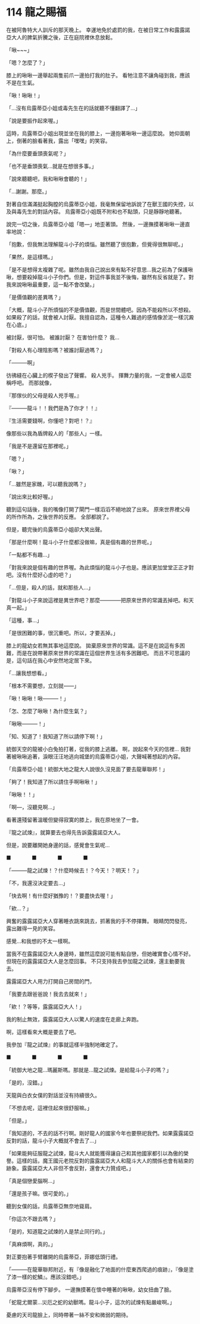 # 114 龍之賜福

在被阿魯特大人訓斥的那天晚上。
幸運地免於處罰的我，在被日常工作和露露諾亞大人的脾氣折騰之後，正在庭院裡休息放鬆。

「啾~~~」

「嗯？怎麼了？」

膝上的啾啾一邊舉起兩隻前爪一邊拍打我的肚子。
看牠注意不讓角碰到我，應該不是在生氣。

「啾！啾啾！」

「...沒有烏露蒂亞小姐或毒先生在的話就聽不懂翻譯了...」

「說是要振作起來喔。」

這時，烏露蒂亞小姐出現並坐在我的膝上，一邊抱著啾啾一邊這麼說。
她仰面朝上，倒著的臉看著我，露出「嘿嘿」的笑容。

「為什麼要垂頭喪氣呢？」

「也不是垂頭喪氣...就是在想很多事。」

「說來聽聽吧，我和啾啾會聽的！」

「...謝謝。那麼。」

對著自信滿滿挺起胸膛的烏露蒂亞小姐，我毫無保留地訴說了在獸王國的失控，以及與毒先生的對話內容。
烏露蒂亞小姐既不附和也不點頭，只是靜靜地聽著。

說完一切之後，烏露蒂亞小姐「嗯—」地歪著頭。
然後，一邊撫摸著啾啾一邊直率地說：

「抱歉，但我無法理解龍斗小子的煩惱。雖然聽了很抱歉，但覺得很無聊呢。」

「果然，是這樣嗎。」

「是不是想得太複雜了呢。雖然由我自己說出來有點不好意思...我之前為了保護啾啾，想要殺掉龍斗小子你們。但是，對這件事我並不後悔，雖然有反省就是了。對我來說啾啾最重要，這一點不會改變。」

「是價值觀的差異嗎？」

「大概，龍斗小子所煩惱的不是價值觀，而是世間體吧。因為不能殺所以不想殺。如果殺了的話，就會被人討厭。我擅自認為，這種令人難過的感情像淤泥一樣沉澱在心底。」

被討厭，很可怕。
被誰討厭？
在害怕什麼？
我...

「對殺人有心理陰影嗎？被誰討厭過嗎？」

「———啊」

彷彿縫在心臟上的楔子發出了聲響。
殺人兇手。
揮舞力量的我，一定會被人這麼稱呼吧。
而那就像，

『那傢伙的父母是殺人兇手喔。』

『———龍斗！！我們是為了你才！！』

『生活需要錢啊，你懂吧？對吧！？』

像那些以我為盾牌殺人的「那些人」一樣。

「我是不是還留在那裡呢。」

「嗯？」

「啾？」

「...雖然是家醜，可以聽我說嗎？」

「說出來比較好喔。」

聽到這句話後，我的嘴像打開了閘門一樣滔滔不絕地說了出來。
原來世界裡父母的所作所為，之後世界的反應。
全部都說了。

但是，聽完後的烏露蒂亞小姐卻大笑出聲。

「那是什麼啊！龍斗小子什麼都沒做嘛，真是個有趣的世界呢。」

「一點都不有趣...」

「對我來說是個有趣的世界喔。為此煩惱的龍斗小子也是。應該更加堂堂正正才對吧。沒有什麼好心虛的吧？」

「...但是，殺人的話，就和那些人...」

「對龍斗小子來說這裡是異世界吧？那麼————把原來世界的常識丟掉吧。和天真一起。」

「這種，事...」

「是很困難的事，很沉重吧。所以，才要丟掉。」

膝上的龍幼女若無其事地這麼說。
拋棄原來世界的常識。這不是在說這有多困難，而是在說帶著原來世界的常識在這個世界生活有多困難吧。
而且不可思議的是，這句話在我心中安然地定居下來。

「...讓我想想看。」

「根本不需要想，立刻就——」

「啾！啾啾！啾———！」

「怎、怎麼了啾啾！為什麼生氣？」

「啾啾———！」

「知、知道了！我知道了所以請停下啊！」

統御天空的龍被小白兔拍打著，從我的膝上逃離。
啊，說起來今天的信裡...
我對著被啾啾追著，淚眼汪汪地逃向城堡的烏露蒂亞小姐，大聲喊著想起的內容。

「烏露蒂亞小姐！統御大地之龍大人說很久沒見面了要去龍華聯邦！」

「夠了！我知道了所以請住手啊啾啾！」

「啾啾！！」

「啊—，沒聽見啊...」

看著還殘留著溫暖但變得寂寞的膝上，我在原地坐了一會。

『龍之試煉』，就算要去也得先告訴露露諾亞大人。

但是，說要離開她身邊的話，感覺會生氣呢...

■　　　　■　　　　■　　　　■

「———龍之試煉！？什麼時候去！？今天！？明天！？」

「不，我還沒決定要去...」

「快去啊！有什麼好猶豫的！？要盡快去喔！」

「欸...？」

興奮的露露諾亞大人穿著睡衣跳來跳去，抓著我的手不停揮舞。
眼睛閃閃發亮，露出難得一見的笑容。

感覺...和我想的不太一樣啊。

當我不在露露諾亞大人身邊時，雖然這麼說可能有點自戀，但她確實會心情不好。
但現在的露露諾亞大人是怎麼回事。
不只支持我去參加龍之試煉，還主動要我去。

露露諾亞大人用力打開自己房間的門，

「我要去跟爸爸說！我去去就來！」

「欸！？等等，露露諾亞大人！」

我的制止無效，露露諾亞大人以驚人的速度在走廊上奔跑。

啊，這樣看來大概是要去了吧。

我參加『龍之試煉』的事就這樣半強制地確定了。

■　　　　■　　　　■　　　　■

「統御大地之龍...瑪麗斯嗎。那就是...龍之試煉。是給龍斗小子的嗎？」

「是的，沒錯。」

天龍與白衣女僕的對話並沒有持續很久。

「不想去呢，這裡住起來很舒服嘛。」

「但是。」

「我知道的，不去的話不行啊。剛好龍人的國家今年也要祭祀我們。如果露露諾亞反對的話，龍斗小子大概就不會去了...」

「如果能夠征服龍之試煉，龍斗大人就能獲得讓自己和其他國家都引以為傲的榮譽。這樣的話，魔王國元老院反對的露露諾亞大人和龍斗大人的關係也會有結束的跡象。露露諾亞大人非但不會反對，還會大力贊成吧。」

「真是個戀愛腦啊...」

「還是孩子嘛。很可愛的。」

聽到女僕的話，烏露蒂亞無奈地聳肩。

「你這次不跟去嗎？」

「是的，知道龍之試煉的人是禁止同行的。」

「真麻煩啊，真的。」

對正要抱著手臂離開的烏露蒂亞，菲娜低頭行禮。

「———在龍華聯邦附近，有『像是融化了地面的什麼東西爬過的痕跡』，『像是塗了漆一樣的蛇鱗』。應該沒錯吧。」

烏露蒂亞沒有停下腳步。
一邊撫摸著在懷中睡著的啾啾，幼女扭曲了臉。

「蛇龍尤爾蒙...災厄之蛇的幼獸嗎。龍斗小子，這次的試煉有點嚴峻啊。」

憂慮的天司龍臉上，同時帶著一絲不安和微弱的期待。